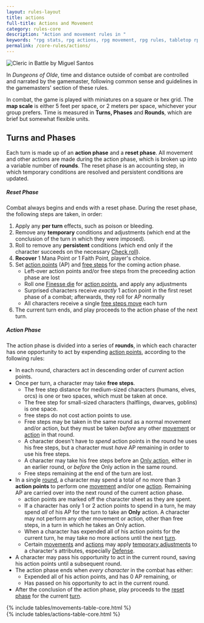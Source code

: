 ```yaml
---
layout: rules-layout
title: actions
full-title: Actions and Movement
category: rules-core
description: "Action and movement rules in "
keywords: "rpg stats, rpg actions, rpg movement, rpg rules, tabletop rpg rules "
permalink: /core-rules/actions/
---
```


<div class="ph-ins-33 tab-ins-33 cmp-ins-33 mar-l ftrm-mar first-img">
  <img src="{{site.baseurl}}/img/cleric-battle-MiguelSantos_175x486.jpg" srcset="{{site.baseurl}}/img/cleric-battle-MiguelSantos_250x694.jpg 250w, {{site.baseurl}}/img/cleric-battle-MiguelSantos_400x1111.jpg 400w, {{site.baseurl}}/img/cleric-battle-MiguelSantos_700x1945.jpg 700w, {{site.baseurl}}/img/cleric-battle-MiguelSantos_1000x2778.jpg 1000w" size="35vw" class="border-thin" alt="Cleric in Battle by Miguel Santos" title="Cleric in Battle - Public domain image by Miguel Santos">
</div>

<p>In <em>Dungeons of Olde</em>, time and distance outside of combat are controlled and narrated by the gamemaster, following common sense and guidelines in the gamemasters' section of these rules.</p>
<p>In combat, the game is played with miniatures on a square or hex grid. The <span id="scale"><strong>map scale</strong></span> is either 5 feet per space, or 2 meters per space, whichever your group prefers. Time is measured in <strong>Turns, Phases</strong> and <strong>Rounds</strong>, which are brief but somewhat flexible units.</p>

<h2 id="turns">Turns and Phases</h2>
<p>Each turn is made up of an <strong>action phase</strong> and a <strong>reset phase</strong>. All movement and other actions are made during the action phase, which is broken up into a variable number of <strong>rounds</strong>. The reset phase is an accounting step, in which temporary conditions are resolved and persistent conditions are updated.</p>

<h5 id="reset-phase">Reset Phase</h5>
<p>Combat always begins and ends with a reset phase. During the reset phase, the following steps are taken, in order:</p>
<ol>
  <li>Apply any <strong><span id="per-turn">per turn</span></strong> effects, such as poison or bleeding.</li>
  <li>Remove any <strong><span id="temporary">temporary</span></strong> conditions and adjustments (which end at the conclusion of the turn in which they were imposed).</li>
  <li>Roll to remove any <strong><span id="persistent">persistent</span></strong> conditions (which end only if the character succeeds on the necessary <a href="{{site.baseurl}}/core-rules/challenges/#check-rolls">Check roll</a>).</li>
  <li><strong><span id="recover">Recover</span></strong> 1 Mana Point <em>or</em> 1 Faith Point, player's choice.</li>
  <li>
    Set <a href="#action-points">action points</a> (AP) and <a href="#free-steps">free steps</a> for the coming action phase.
    <ul class="bulleted circle">
      <li>Left-over action points and/or free steps from the preceeding action phase are lost</li>
      <li>Roll one <a href="{{site.baseurl}}/core-rules/characters/#stat-dice">Finesse die</a> for <a href="#action-points">action points</a>, and apply any adjustments</li>
      <li>Surprised characters receive <em>exactly</em> 1 action point in the first reset phase of a combat; afterwards, they roll for AP normally</li>
      <li>All characters receive a single <a href="#free-steps">free steps move</a> each turn</li>
    </ul>
  </li>
  <li>The current turn ends, and play proceeds to the action phase of the next turn.</li>
</ol>

<h5 id="action-phase">Action Phase</h5>
<p>The action phase is divided into a series of <strong><span id="rounds">rounds</span></strong>, in which each character has one opportunity to act by expending <a href="#action-points">action points</a>, according to the following rules:
<ul class="bulleted ftrm">
  <li>In each round, characters act in descending order of <em>current</em> action points.</li>
  <li>Once per turn, a character may take <strong><span id="free-steps">free steps</span></strong>.
    <ul class="bulleted circle">
      <li>The free step distance for medium-sized characters (humans, elves, orcs) is one or two spaces, which must be taken at once.</li>
      <li>The free step for small-sized characters (halflings, dwarves, goblins) is one space.</li>
      <li>free steps do not cost action points to use.</li>
      <li>Free steps may be taken in the same round as a normal movement and/or action, but they must be taken <em>before</em> any other <a href="#movements-table">movement</a> or <a href="#actions-table">action</a> in that round.</li>
      <li>A character doesn't have to <em>spend</em> action points in the round he uses his free steps, but a character must <em>have</em> AP remaining in order to use his free steps.</li>
      <li>A character may take his free steps before an <a href="#only-action">Only action</a>, either in an earlier round, or <em>before</em> the Only action in the same round.</li>
      <li>Free steps remaining at the end of the turn are lost.</li>
    </ul>
  </li>
  <li>In a single <a href="#rounds">round</a>, a character may spend a total of no more than 3 <strong><span id="action-points">action points</span></strong> to perform one <a href="#movements-table">movement</a> and/or one <a href="#actions-table">action</a>. Remaining AP are carried over into the next round of the current action phase.
    <ul class="bulleted circle">
      <li>action points are marked off the character sheet as they are spent.</li>
      <li>If a character has only 1 or 2 action points to spend in a turn, he may spend <em>all</em> of his AP for the turn to take an <strong><span id="only-action">Only</span></strong> action. A character may not perform any other movement or action, other than free steps, in a turn in which he takes an Only action.</li>
      <li>When a character has expended all of his action points for the current turn, he may take no more actions until the next <a href="turns">turn</a>.</li>
      <li>Certain <a href="#movements-table">movements</a> and <a href="#actions-table">actions</a> may apply <a href="#temporary">temporary adjustments</a> to a character's attributes, especially <a href="{{site.baseurl}}/core-rules/combat/#defense-checks">Defense</a>.</li>
    </ul>
  </li>
  <li>A character may pass his opportunity to act in the current round, saving his action points until a subsequent round.</li>
  <li>The action phase ends when <em>every character</em> in the combat has either:
    <ul class="bulleted circle">
      <li>Expended all of his action points, and has 0 AP remaining, or</li>
      <li>Has passed on his opportunity to act in the current round.</li>
    </ul>
  </li>
  <li>After the conclusion of the action phase, play proceeds to the <a href="#reset-phase">reset phase</a> for the current <a href="#turns">turn</a>.</li>
</ul>

<div id="movements-table" class="ftrm new-page-after">
  {% include tables/movements-table-core.html %}
</div>

<div id="actions-table" class="ftrm">
  {% include tables/actions-table-core.html %}
</div>

